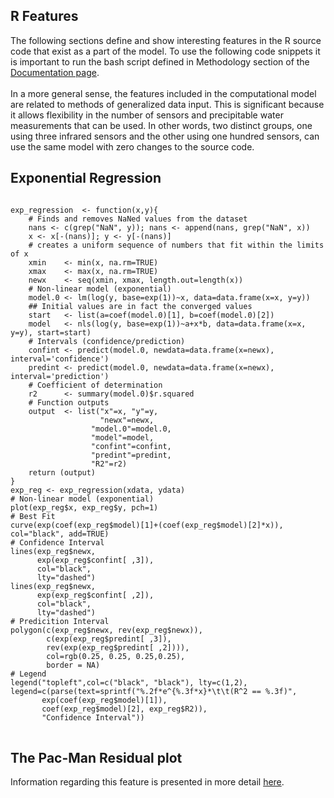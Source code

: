 <a id="top"></a>

<div id="r-feat">
<div class="collapsible">
<div class="collapsible-header">
	<h2>R Features</h2>
</div>
<div class="panel">
The following sections define and show interesting
features in the R source code
that exist as a part of the model. To use the following
code snippets it is important to run the bash script
defined in Methodology section of the <a href="./index.html">Documentation page</a>.
<br><br>
In a more general sense, the features included in the computational model are related to
methods of generalized data input. This is significant because it allows flexibility in the
number of sensors and precipitable water measurements that can be used. In other words,
two distinct groups, one using three infrared sensors and the other using one hundred sensors, can use
the same model with zero changes to the source code.
</div></div>

<div class="collapsible">
<div class="panel">
<h2> Exponential Regression </h2>

<pre lang="R" translate="no" dir="ltr">
<code>
exp_regression 	<- function(x,y){
	<comment># Finds and removes NaNed values from the dataset</comment>
	nans <- c(grep("NaN", y)); nans <- append(nans, grep("NaN", x))
	x <- x[-(nans)]; y <- y[-(nans)]
	<comment># creates a uniform sequence of numbers that fit within the limits of x</comment>
	xmin 	<- min(x, na.rm=TRUE)
	xmax 	<- max(x, na.rm=TRUE)
	newx 	<- seq(xmin, xmax, length.out=length(x))
	<comment># Non-linear model (exponential)</comment>
	model.0 <- lm(log(y, base=exp(1))~x, data=data.frame(x=x, y=y))
	<comment>## Initial values are in fact the converged values</comment>
	start 	<- list(a=coef(model.0)[1], b=coef(model.0)[2])
	model 	<- nls(log(y, base=exp(1))~a+x*b, data=data.frame(x=x, y=y), start=start)
	<comment># Intervals (confidence/prediction)</comment>
	confint <- predict(model.0, newdata=data.frame(x=newx), interval='confidence')
	predint <- predict(model.0, newdata=data.frame(x=newx), interval='prediction')
	<comment># Coefficient of determination</comment>
	r2		<- summary(model.0)$r.squared
	<comment># Function outputs</comment>
	output 	<- list("x"=x, "y"=y,
	                "newx"=newx,
                  "model.0"=model.0,
                  "model"=model,
                  "confint"=confint,
                  "predint"=predint,
                  "R2"=r2)
	return (output)
}
exp_reg <- exp_regression(xdata, ydata)
<comment># Non-linear model (exponential)</comment>
plot(exp_reg$x, exp_reg$y, pch=1)
<comment># Best Fit</comment>
curve(exp(coef(exp_reg$model)[1]+(coef(exp_reg$model)[2]*x)), col="black", add=TRUE)
<comment># Confidence Interval </comment>
lines(exp_reg$newx,
      exp(exp_reg$confint[ ,3]),
      col="black",
      lty="dashed")
lines(exp_reg$newx,
      exp(exp_reg$confint[ ,2]),
      col="black",
      lty="dashed")
<comment># Predicition Interval</comment>
polygon(c(exp_reg$newx, rev(exp_reg$newx)),
        c(exp(exp_reg$predint[ ,3]),
        rev(exp(exp_reg$predint[ ,2]))),
        col=rgb(0.25, 0.25, 0.25,0.25),
        border = NA)
<comment># Legend</comment>
legend("topleft",col=c("black", "black"), lty=c(1,2),
legend=c(parse(text=sprintf("%.2f*e^{%.3f*x}*\t\t(R^2 == %.3f)",
       exp(coef(exp_reg$model)[1]),
       coef(exp_reg$model)[2], exp_reg$R2)),
       "Confidence Interval"))
</code>
</pre>

</div></div>

<div class="collapsible">
<div class="panel">
<h2> The Pac-Man Residual plot </h2>
Information regarding this feature is presented in more detail <a href="https://spencerriley.me/pacviz/book/">here</a>.
</div></div>
